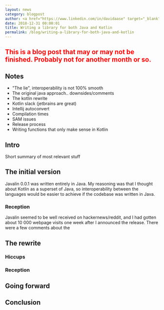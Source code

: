 ```yaml
---
layout: news
category: blogpost
author: <a href="https://www.linkedin.com/in/davidaase" target="_blank">David Åse</a>
date: 2018-12-31 00:00:01
title: Writing a library for both Java and Kotlin
permalink: /blog/writing-a-library-for-both-java-and-kotlin
---
```


<h2 style="color:red">
    This is a blog post that may or may not be finished. Probably not for another month or so.
</h2>

## Notes
- "The lie", interoperability is not 100% smooth
- The original java approach.. downsides/comments
- The kotlin rewrite
- Kotlin slack (jetbrains are great)
- Intellij autoconvert
- Compilation times
- SAM issues
- Release process
- Writing functions that only make sense in Kotlin

## Intro
Short summary of most relevant stuff

## The initial version

Javalin 0.0.1 was written entirely in Java.
My reasoning was that I thought about Kotlin as a superset of Java, so interoperability
between the languages would be easier to achieve if the codebase was written in Java.

### Reception
Javalin seemed to be well received on hackernews/reddit,
and I had gotten about 10 000 webpage visits one week after I announced the release.
There were a few comments about the

## The rewrite

### Hiccups

### Reception

## Going forward

## Conclusion

